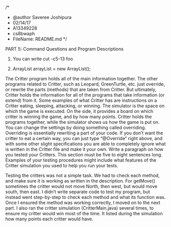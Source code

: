 /*
 * @author Saveree Joshipura
 * 02/14/17
 * A13349228
 * cs8bwaph
 * FileName: README.md
 */

PART 5: Command Questions and Program Descriptions 

1. You can write cut -c5-13 foo

2. ArrayList<Critter> arrayList = new ArrayList<Critter>();

The Critter program holds all of the main information together. The other programs related to Critter, such as Leopard, GreenTurtle, etc. just override, or rewrite the parts (methods) that are taken from Critter. But ultimately, Critter holds the information for all of the programs that take information (or extend) from it. Some examples of what Critter has are instructions on a Critter eating, sleeping, attacking, or winning. The simulator is the space on which the game is executed. On the side, it provides a board on which critter is winning the game, and by how many points. Critter holds the programs together, while the simulator shows us how the game is put on. You can change the settings by doing something called overriding. Overriding is essentially rewriting a part of your code. If you don’t want the critter to eat a certain way, you can just type “@Override” right above, and with some other slight specifications you are able to completely ignore what is written in the Critter file and make it your own. 
Write a paragraph on how you tested your Critters. This section must be five to eight sentences long. Examples of your testing procedures might include what features of the Critter simulation you used to help you run your tests.

Testing the critters was not a simple task. We had to check each method, and make sure it is working as written in the description. For getMove() sometimes the critter would not move North, then west, but would move south, then east. I didn’t write separate code to test my program, but instead went step-by-step to check each method and what its function was. Once I ensured the method was working correctly, I moved on to the next part. I also ran the critter simulation (CritterMain.java) several times, to ensure my critter would win most of the time. It listed during the simulation how many points each critter would have. 



